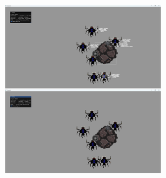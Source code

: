 ![Debug Screen](https://github.com/xororand/CosmoS/blob/master/Screens/debug.png)
![Screen](https://github.com/xororand/CosmoS/blob/master/Screens/nodebug.png)
